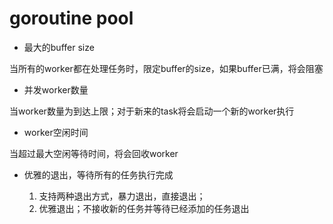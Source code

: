# goroutine pool

+ 最大的buffer size

当所有的worker都在处理任务时，限定buffer的size，如果buffer已满，将会阻塞

+ 并发worker数量

当worker数量为到达上限；对于新来的task将会启动一个新的worker执行

+ worker空闲时间

当超过最大空闲等待时间，将会回收worker

+ 优雅的退出，等待所有的任务执行完成

    1. 支持两种退出方式，暴力退出，直接退出；
    1. 优雅退出；不接收新的任务并等待已经添加的任务退出